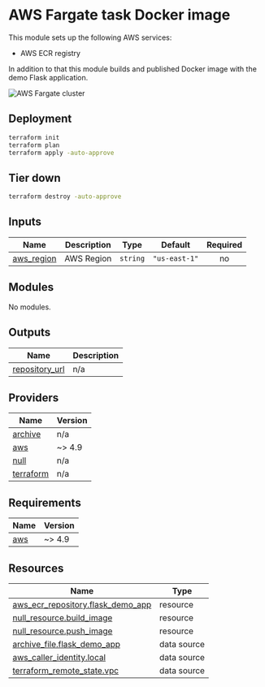 <!-- BEGIN_TF_DOCS -->

# AWS Fargate task Docker image



This module sets up the following AWS services:

* AWS ECR registry

In addition to that this module builds and published Docker image with the demo Flask application. 

![AWS Fargate cluster](https://hands-on.cloud/wp-content/uploads/2022/05/How-to-manage-Amazon-EFS-using-Terraform-Fargate-cluster-deployment.png)

## Deployment

```sh
terraform init
terraform plan
terraform apply -auto-approve
```

## Tier down

```sh
terraform destroy -auto-approve
```
## Inputs

| Name | Description | Type | Default | Required |
|------|-------------|------|---------|:--------:|
| <a name="input_aws_region"></a> [aws\_region](#input\_aws\_region) | AWS Region | `string` | `"us-east-1"` | no |
## Modules

No modules.
## Outputs

| Name | Description |
|------|-------------|
| <a name="output_repository_url"></a> [repository\_url](#output\_repository\_url) | n/a |
## Providers

| Name | Version |
|------|---------|
| <a name="provider_archive"></a> [archive](#provider\_archive) | n/a |
| <a name="provider_aws"></a> [aws](#provider\_aws) | ~> 4.9 |
| <a name="provider_null"></a> [null](#provider\_null) | n/a |
| <a name="provider_terraform"></a> [terraform](#provider\_terraform) | n/a |
## Requirements

| Name | Version |
|------|---------|
| <a name="requirement_aws"></a> [aws](#requirement\_aws) | ~> 4.9 |
## Resources

| Name | Type |
|------|------|
| [aws_ecr_repository.flask_demo_app](https://registry.terraform.io/providers/hashicorp/aws/latest/docs/resources/ecr_repository) | resource |
| [null_resource.build_image](https://registry.terraform.io/providers/hashicorp/null/latest/docs/resources/resource) | resource |
| [null_resource.push_image](https://registry.terraform.io/providers/hashicorp/null/latest/docs/resources/resource) | resource |
| [archive_file.flask_demo_app](https://registry.terraform.io/providers/hashicorp/archive/latest/docs/data-sources/file) | data source |
| [aws_caller_identity.local](https://registry.terraform.io/providers/hashicorp/aws/latest/docs/data-sources/caller_identity) | data source |
| [terraform_remote_state.vpc](https://registry.terraform.io/providers/hashicorp/terraform/latest/docs/data-sources/remote_state) | data source |

<!-- END_TF_DOCS -->